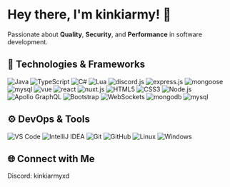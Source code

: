 <div align="left">

# Hey there, I'm kinkiarmy! 👋

Passionate about **Quality**, **Security**, and **Performance** in software development.

## 🔧 Technologies & Frameworks

<img src="https://custom-icon-badges.herokuapp.com/badge/java-black.svg?style=for-the-badge&logo=java&logoColor=white" alt="Java">
<img src="https://img.shields.io/badge/TypeScript-black?style=for-the-badge&logo=typescript" alt="TypeScript">
<img src="https://img.shields.io/badge/C%23-black?style=for-the-badge&logo=c-sharp" alt="C#">
<img src="https://img.shields.io/badge/Lua-black?style=for-the-badge&logo=lua" alt="Lua">
<img src="https://img.shields.io/badge/discord.js-black?style=for-the-badge&logo=discord" alt="discord.js">
<img src="https://img.shields.io/badge/express.js-black?style=for-the-badge&logo=express" alt="express.js">
<img src="https://img.shields.io/badge/mongoose-black?style=for-the-badge&logo=mongoose" alt="mongoose">
<img src="https://img.shields.io/badge/mysql-black?style=for-the-badge&logo=mysql" alt="mysql">
<img src="https://img.shields.io/badge/vue-black?style=for-the-badge&logo=vue.js" alt="vue">
<img src="https://img.shields.io/badge/react-black?style=for-the-badge&logo=react" alt="react">
<img src="https://img.shields.io/badge/nuxt.js-black?style=for-the-badge&logo=nuxt.js" alt="nuxt.js">
<img src="https://img.shields.io/badge/HTML5-black?style=for-the-badge&logo=html5" alt="HTML5">
<img src="https://img.shields.io/badge/CSS3-black?style=for-the-badge&logo=css3" alt="CSS3">
<img src="https://img.shields.io/badge/Node.js-black?style=for-the-badge&logo=node.js" alt="Node.js">
<img src="https://img.shields.io/badge/Apollo%20GraphQL-black?style=for-the-badge&logo=apollo-graphql" alt="Apollo GraphQL">
<img src="https://img.shields.io/badge/Bootstrap-black?style=for-the-badge&logo=bootstrap" alt="Bootstrap">
<img src="https://custom-icon-badges.herokuapp.com/badge/WebSockets-black?style=for-the-badge&logo=websocket&logoColor=white" alt="WebSockets">
<img src="https://img.shields.io/badge/mongodb-black?style=for-the-badge&logo=mongodb" alt="mongodb">
<img src="https://img.shields.io/badge/mysql-black?style=for-the-badge&logo=mysql" alt="mysql">

## ⚙️ DevOps & Tools

<img src="https://img.shields.io/badge/VS%20Code-black?style=for-the-badge&logo=visual-studio-code" alt="VS Code">
<img src="https://img.shields.io/badge/IntelliJ%20IDEA-black?style=for-the-badge&logo=intellij-idea" alt="IntelliJ IDEA">
<img src="https://img.shields.io/badge/Git-black?style=for-the-badge&logo=git" alt="Git">
<img src="https://img.shields.io/badge/GitHub-black?style=for-the-badge&logo=github" alt="GitHub">
<img src="https://img.shields.io/badge/Linux-black?style=for-the-badge&logo=linux" alt="Linux">
<img src="https://img.shields.io/badge/Windows-black?style=for-the-badge&logo=windows" alt="Windows">

## 🌐 Connect with Me

Discord: kinkiarmyxd

</div>
